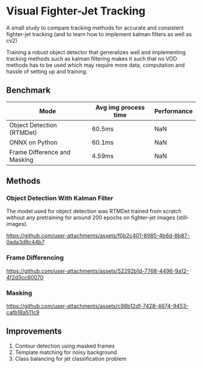 # Visual Fighter-Jet Tracking
A small study to compare tracking methods for accurate and consistent fighter-jet tracking (and to learn how to implement kalman filters as well as cv2)

Training a robust object detector that generalizes well and implementing tracking methods such as kalman filtering makes it such that no VOD methods has to be used which may require more data, computation and hassle of setting up and training.

## Benchmark
| Mode  | Avg img process time | Performance |
| ------------- | ------------- | ------------- |
| Object Detection (RTMDet)  | 60.5ms  | NaN |
| ONNX on Python  | 60.1ms  | NaN |
| Frame Difference and Masking  | 4.59ms  | NaN |


## Methods
### Object Detection With Kalman Filter
The model used for object detection was RTMDet trained from scratch without any pretraining for around 200 epochs on fighter-jet images (still-images).

https://github.com/user-attachments/assets/f0b2c401-8985-4b6d-8b87-0ada3d9c44b7


 
### Frame Differencing
https://github.com/user-attachments/assets/52292b1d-7768-4496-9a12-4f2d3cc60070


### Masking
https://github.com/user-attachments/assets/c98b12df-7428-4674-9453-cafb18a511c9

## Improvements
1. Contour detection using masked frames
2. Template matching for noisy background
3. Class balancing for jet classification problem
